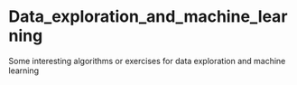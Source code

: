 # Data_exploration_and_machine_learning
Some interesting algorithms or exercises for data exploration and machine learning
